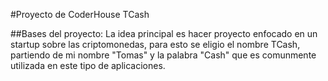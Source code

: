 #Proyecto de CoderHouse TCash

##Bases del proyecto:
La idea principal es hacer proyecto enfocado en un startup sobre las criptomonedas, para esto se eligio el nombre TCash, partiendo de mi nombre "Tomas" y la palabra "Cash" que es comunmente utilizada en este tipo de aplicaciones.

